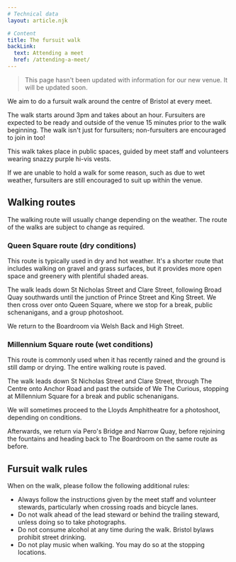 ```yaml
---
# Technical data
layout: article.njk

# Content
title: The fursuit walk
backLink:
  text: Attending a meet
  href: /attending-a-meet/
---
```


> This page hasn't been updated with information for our new venue. It will be updated soon.

We aim to do a fursuit walk around the centre of Bristol at every meet.

The walk starts around 3pm and takes about an hour. Fursuiters are expected to be ready and outside of the venue 15 minutes prior to the walk beginning. The walk isn't just for fursuiters; non-fursuiters are encouraged to join in too!

This walk takes place in public spaces, guided by meet staff and volunteers wearing snazzy purple hi-vis vests.

If we are unable to hold a walk for some reason, such as due to wet weather, fursuiters are still encouraged to suit up within the venue.

## Walking routes

The walking route will usually change depending on the weather. The route of the walks are subject to change as required.

### Queen Square route (dry conditions)

<div class="bf-map bf-map--large" data-route="queen-square" data-latitude="51.45383710282948" data-longitude="-2.593624741607833"></div>

This route is typically used in dry and hot weather. It's a shorter route that includes walking on gravel and grass surfaces, but it provides more open space and greenery with plentiful shaded areas.

The walk leads down St Nicholas Street and Clare Street, following Broad Quay southwards until the junction of Prince Street and King Street. We then cross over onto Queen Square, where we stop for a break, public schenanigans, and a group photoshoot.

We return to the Boardroom via Welsh Back and High Street.

### Millennium Square route (wet conditions)

<div class="bf-map bf-map--large" data-route="millenium-square" data-latitude="51.45383710282948" data-longitude="-2.593624741607833"></div>

This route is commonly used when it has recently rained and the ground is still damp or drying. The entire walking route is paved.

The walk leads down St Nicholas Street and Clare Street, through The Centre onto Anchor Road and past the outside of We The Curious, stopping at Millennium Square for a break and public schenanigans.

We will sometimes proceed to the Lloyds Amphitheatre for a photoshoot, depending on conditions.

Afterwards, we return via Pero's Bridge and Narrow Quay, before rejoining the fountains and heading back to The Boardroom on the same route as before.

## Fursuit walk rules

When on the walk, please follow the following additional rules:

- Always follow the instructions given by the meet staff and volunteer stewards, particularly when crossing roads and bicycle lanes.
- Do not walk ahead of the lead steward or behind the trailing steward, unless doing so to take photographs.
- Do not consume alcohol at any time during the walk. Bristol bylaws prohibit street drinking.
- Do not play music when walking. You may do so at the stopping locations.
